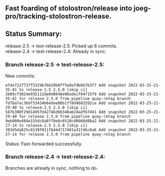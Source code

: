## Fast foarding of stolostron/release into joeg-pro/tracking-stolostron-release.

## Status Summary:

release-2.5 -> test-release-2.5: Picked up 6 commits.  
release-2.4 -> test-release-2.4: Already in sync.  

### Branch release-2.5 -> test-release-2.5:

New commits:

```
ef4e721f737f5329b7bb29b0ff5e0afdbbb7b3f7 Add snapshot 2022-03-25-21-35-41 to release-2.5 2.5.0 [skip ci]
2b09cf3024e935112de0d8048e06edecf84f15f9 Add snapshot 2022-03-25-21-35-41 for release 2.5.0 from pipeline quay-retag branch
fd76a7ac36df53434b64dee86b1ff8d4602592ce Add snapshot 2022-03-25-21-29-40 to release-2.5 2.5.0 [skip ci]
587b300f29d1495fd4274bd66340ab24adfb7d41 Add snapshot 2022-03-25-21-29-40 for release 2.5.0 from pipeline quay-retag branch
9eb080e484e155dc8a8ff8e0c6518c08008d0ba2 Add snapshot 2022-03-25-21-27-14 to release-2.5 2.5.0 [skip ci]
383d5da825c8139f011fbd44717401a31f46c8a6 Add snapshot 2022-03-25-21-27-14 for release 2.5.0 from pipeline quay-retag branch
```

Status: Fast-forwarded successfully.

### Branch release-2.4 -> test-release-2.4:

Branches are already in sync, nothing to do.
